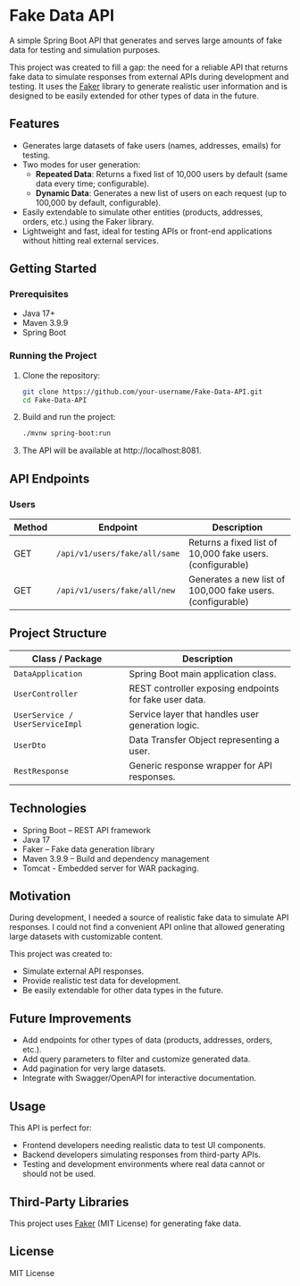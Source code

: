 # Fake Data API
A simple Spring Boot API that generates and serves large amounts of fake data for testing and simulation purposes.

This project was created to fill a gap: the need for a reliable API that returns fake data to simulate responses from external APIs during development and testing. It uses the [Faker](https://github.com/DiUS/java-faker) library to generate realistic user information and is designed to be easily extended for other types of data in the future.

## Features
- Generates large datasets of fake users (names, addresses, emails) for testing.
- Two modes for user generation:
    - **Repeated Data**: Returns a fixed list of 10,000 users by default (same data every time; configurable).
    - **Dynamic Data**: Generates a new list of users on each request (up to 100,000 by default, configurable).
- Easily extendable to simulate other entities (products, addresses, orders, etc.) using the Faker library.
- Lightweight and fast, ideal for testing APIs or front-end applications without hitting real external services.

## Getting Started
### Prerequisites
- Java 17+
- Maven 3.9.9
- Spring Boot

### Running the Project
1. Clone the repository:
    ```bash
    git clone https://github.com/your-username/Fake-Data-API.git
    cd Fake-Data-API
   ```
2. Build and run the project:
    ```bash
    ./mvnw spring-boot:run
   ```
3. The API will be available at http://localhost:8081.

## API Endpoints
### Users
| Method | Endpoint                     | Description                                               |
|--------|------------------------------|-----------------------------------------------------------|
| GET    | `/api/v1/users/fake/all/same` | Returns a fixed list of 10,000 fake users. (configurable) |
| GET    | `/api/v1/users/fake/all/new`  | Generates a new list of 100,000 fake users. (configurable)            |

## Project Structure
| Class / Package           | Description                                                      |
|---------------------------|------------------------------------------------------------------|
| `DataApplication`         | Spring Boot main application class.                              |
| `UserController`          | REST controller exposing endpoints for fake user data.           |
| `UserService / UserServiceImpl` | Service layer that handles user generation logic.          |
| `UserDto`                 | Data Transfer Object representing a user.                        |
| `RestResponse`            | Generic response wrapper for API responses.                      |

## Technologies
- Spring Boot – REST API framework
- Java 17
- Faker – Fake data generation library
- Maven 3.9.9 – Build and dependency management
- Tomcat - Embedded server for WAR packaging.

## Motivation
During development, I needed a source of realistic fake data to simulate API responses. I could not find a convenient API online that allowed generating large datasets with customizable content.

This project was created to:
- Simulate external API responses.
- Provide realistic test data for development.
- Be easily extendable for other data types in the future.

## Future Improvements
- Add endpoints for other types of data (products, addresses, orders, etc.).
- Add query parameters to filter and customize generated data.
- Add pagination for very large datasets.
- Integrate with Swagger/OpenAPI for interactive documentation.

## Usage
This API is perfect for:

- Frontend developers needing realistic data to test UI components.
- Backend developers simulating responses from third-party APIs.
- Testing and development environments where real data cannot or should not be used.

## Third-Party Libraries
This project uses [Faker](https://github.com/DiUS/java-faker) (MIT License) for generating fake data.

## License
MIT License